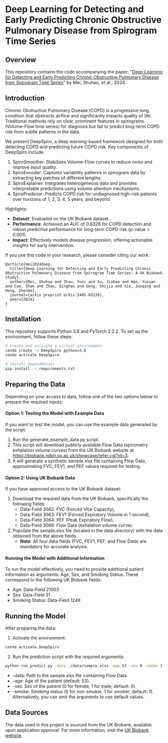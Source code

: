 # Deep Learning for Detecting and Early Predicting Chronic Obstructive Pulmonary Disease from Spirogram Time Series
## Overview
This repository contains the code accompanying the paper: "[Deep Learning for Detecting and Early Predicting Chronic Obstructive Pulmonary Disease from Spirogram Time Series](https://arxiv.org/abs/2405.03239)" by Mei, Shuhao, *et al*., 2024.


## Introduction
Chronic Obstructive Pulmonary Disease (COPD) is a progressive lung condition that obstructs airflow and significantly impacts quality of life. Traditional methods rely on clear, prominent features in spirograms (Volume-Flow time series) for diagnosis but fail to predict long-term COPD risk from subtle patterns in the data.

We present DeepSpiro, a deep learning-based framework designed for both detecting COPD and predicting future COPD risk. Key components of DeepSpiro include:
1. SpiroSmoother: Stabilizes Volume-Flow curves to reduce noise and improve input quality.
2. SpiroEncoder: Captures variability patterns in spirogram data by extracting key patches of different lengths.
3. SpiroExplainer: Integrates heterogeneous data and provides interpretable predictions using volume attention mechanisms.
4. SpiroPredictor: Predicts COPD risk for undiagnosed high-risk patients over horizons of 1, 2, 3, 4, 5 years, and beyond.

Highlights:

- **Dataset**: Evaluated on the UK Biobank dataset.
- **Performance**: Achieved an AUC of 0.8328 for COPD detection and robust predictive performance for long-term COPD risk (p-value < 0.001).
- **Impact**: Effectively models disease progression, offering actionable insights for early intervention.


If you use this code in your research, please consider citing our work:
```
@article{mei2024deep,
  title={Deep Learning for Detecting and Early Predicting Chronic Obstructive Pulmonary Disease from Spirogram Time Series: A UK Biobank Study},
  author={Mei, Shuhao and Zhou, Yuxi and Xu, Jiahao and Wan, Yuxuan and Cao, Shan and Zhao, Qinghao and Geng, Shijia and Xie, Junqing and Hong, Shenda},
  journal={arXiv preprint arXiv:2405.03239},
  year={2024}
}
```

## Installation
This repository supports Python 3.8 and PyTorch 2.2.2. To set up the environment, follow these steps:
```bash
# Create and activate a virtual environment
conda create -n DeepSpiro python=3.8
conda activate DeepSpiro

# Install dependencies
pip install -r requirements.txt
```

## Preparing the Data
Depending on your access to data, follow one of the two options below to prepare the required inputs:

#### Option 1: Testing the Model with Example Data
If you want to test the model, you can use the example data generated by the script:

1. Run the generate_example_data.py script.
2. This script will download publicly available Flow Data (spirometry exhalation volume curves) from the UK Biobank website at https://biobank.ndph.ox.ac.uk/showcase/refer.cgi?id=3.
3. It will generate a synthetic sample.xlsx file containing Flow Data, approximating FVC, FEV1, and PEF values required for testing.


#### Option 2: Using UK Biobank Data
If you have approved access to the UK Biobank dataset:
1. Download the required data from the UK Biobank, specifically the following fields:
   - Data-Field 3062: FVC (Forced Vital Capacity),
   - Data-Field 3063: FEV1 (Forced Expiratory Volume in 1 second),
   - Data-Field 3064: PEF (Peak Expiratory Flow),
   - Data-Field 3066: Flow Data (exhalation volume curve).
2. Populate the sample.xlsx file (located in the data directory) with the data obtained from the above fields.
   - **Note**: All four data fields (FVC, FEV1, PEF, and Flow Data) are mandatory for accurate analysis.


#### Running the Model with Additional Information
To run the model effectively, you need to provide additional patient information as arguments: Age, Sex, and Smoking Status. These correspond to the following UK Biobank fields:
- Age: Data-Field 21003
- Sex: Data-Field 31
- Smoking Status: Data-Field 1249

## Running the Model
After preparing the data:
1. Activate the environment:
```bash
conda activate DeepSpiro
```
2. Run the prediction script with the required arguments:
```bash
python run_predict.py -data ./data/sample.xlsx -age 53 -sex 0 -smoke 1
```
- -data: Path to the sample.xlsx file containing Flow Data.
- -age: Age of the patient (default: 53).
- -sex: Sex of the patient (0 for female, 1 for male; default: 0).
- -smoke: Smoking status (0 for non-smoker, 1 for smoker; default: 1).
Alternatively, you can omit the arguments to use default values.

## Data Sources
The data used in this project is sourced from the UK Biobank, available upon application approval. For more information, visit the [UK Biobank website](https://www.ukbiobank.ac.uk).